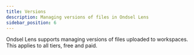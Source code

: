 ```yaml
---
title: Versions
description: Managing versions of files in Ondsel Lens
sidebar_position: 6
---
```


Ondsel Lens supports managing versions of files uploaded to workspaces. This applies to all tiers, free and paid.
